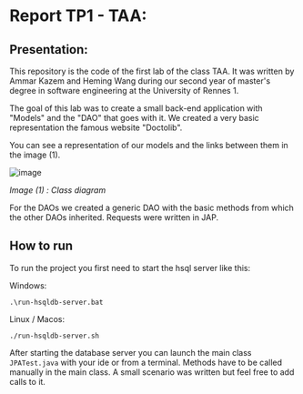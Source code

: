 # Report TP1 - TAA:

## Presentation:

This repository is the code of the first lab of the class TAA. It was written by Ammar Kazem and Heming Wang during our second year of master's degree in software engineering at the University of Rennes 1.

The goal of this lab was to create a small back-end application with "Models" and the "DAO" that goes with it. We created a very basic representation the famous website "Doctolib".

You can see a representation of our models and the links between them in the image (1).

![image](https://user-images.githubusercontent.com/50889372/192132477-9ab58e95-0b87-4bc7-9d03-ea11c18d57e3.png)

*Image (1) : Class diagram*


For the DAOs we created a generic DAO with the basic methods from which the other DAOs inherited. Requests were written in JAP.

## How to run

To run the project you first need to start the hsql server like this:

Windows:

`.\run-hsqldb-server.bat`

Linux / Macos:

`./run-hsqldb-server.sh`

After starting the database server you can launch the main class `JPATest.java` with your ide or from a terminal. Methods have to be called manually in the main class. A small scenario was written but feel free to add calls to it.
